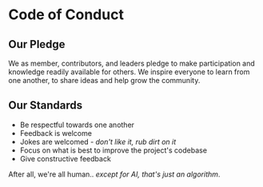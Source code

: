 # Code of Conduct

## Our Pledge

We as member, contributors, and leaders pledge to make participation and knowledge readily available for others. We inspire everyone to learn from one another, to share ideas and help grow the community.

## Our Standards

* Be respectful towards one another
* Feedback is welcome
* Jokes are welcomed - _don't like it, rub dirt on it_
* Focus on what is best to improve the project's codebase
* Give constructive feedback

After all, we're all human.. _except for AI, that's just an algorithm_.
